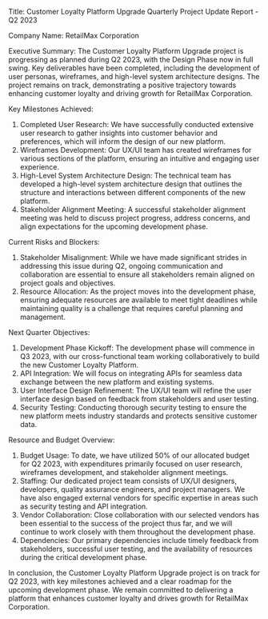 Title: Customer Loyalty Platform Upgrade Quarterly Project Update Report - Q2 2023

Company Name: RetailMax Corporation

Executive Summary:
The Customer Loyalty Platform Upgrade project is progressing as planned during Q2 2023, with the Design Phase now in full swing. Key deliverables have been completed, including the development of user personas, wireframes, and high-level system architecture designs. The project remains on track, demonstrating a positive trajectory towards enhancing customer loyalty and driving growth for RetailMax Corporation.

Key Milestones Achieved:
1. Completed User Research: We have successfully conducted extensive user research to gather insights into customer behavior and preferences, which will inform the design of our new platform.
2. Wireframes Development: Our UX/UI team has created wireframes for various sections of the platform, ensuring an intuitive and engaging user experience.
3. High-Level System Architecture Design: The technical team has developed a high-level system architecture design that outlines the structure and interactions between different components of the new platform.
4. Stakeholder Alignment Meeting: A successful stakeholder alignment meeting was held to discuss project progress, address concerns, and align expectations for the upcoming development phase.

Current Risks and Blockers:
1. Stakeholder Misalignment: While we have made significant strides in addressing this issue during Q2, ongoing communication and collaboration are essential to ensure all stakeholders remain aligned on project goals and objectives.
2. Resource Allocation: As the project moves into the development phase, ensuring adequate resources are available to meet tight deadlines while maintaining quality is a challenge that requires careful planning and management.

Next Quarter Objectives:
1. Development Phase Kickoff: The development phase will commence in Q3 2023, with our cross-functional team working collaboratively to build the new Customer Loyalty Platform.
2. API Integration: We will focus on integrating APIs for seamless data exchange between the new platform and existing systems.
3. User Interface Design Refinement: The UX/UI team will refine the user interface design based on feedback from stakeholders and user testing.
4. Security Testing: Conducting thorough security testing to ensure the new platform meets industry standards and protects sensitive customer data.

Resource and Budget Overview:
1. Budget Usage: To date, we have utilized 50% of our allocated budget for Q2 2023, with expenditures primarily focused on user research, wireframes development, and stakeholder alignment meetings.
2. Staffing: Our dedicated project team consists of UX/UI designers, developers, quality assurance engineers, and project managers. We have also engaged external vendors for specific expertise in areas such as security testing and API integration.
3. Vendor Collaboration: Close collaboration with our selected vendors has been essential to the success of the project thus far, and we will continue to work closely with them throughout the development phase.
4. Dependencies: Our primary dependencies include timely feedback from stakeholders, successful user testing, and the availability of resources during the critical development phase.

In conclusion, the Customer Loyalty Platform Upgrade project is on track for Q2 2023, with key milestones achieved and a clear roadmap for the upcoming development phase. We remain committed to delivering a platform that enhances customer loyalty and drives growth for RetailMax Corporation.